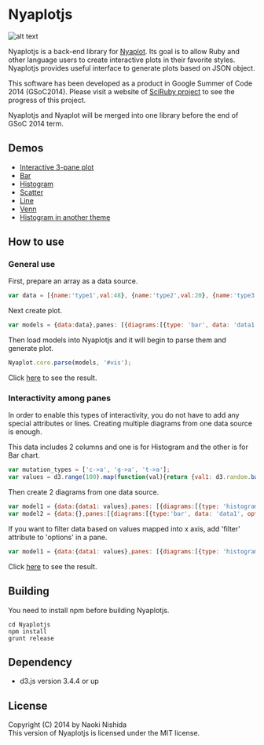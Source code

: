 Nyaplotjs
=======

![alt text](https://dl.dropboxusercontent.com/u/47978121/gsoc/top.png)

Nyaplotjs is a back-end library for [Nyaplot](https://github.com/domitry/nyaplotrb). Its goal is to allow Ruby and other language users to create interactive plots in their favorite styles. Nyaplotjs provides useful interface to generate plots based on JSON object.

This software has been developed as a product in Google Summer of Code 2014 (GSoC2014). Please visit a website of [SciRuby project](http://sciruby.com/blog/) to see the progress of this project.

Nyaplotjs and Nyaplot will be merged into one library before the end of GSoC 2014 term. 

## Demos
* [Interactive 3-pane plot](http://www.domitry.com/gsoc/multi_pane2.html)
* [Bar](http://bl.ocks.org/domitry/2f53781449025f772676)
* [Histogram](http://bl.ocks.org/domitry/f0e3f5c91cb83d8d715e)
* [Scatter](http://bl.ocks.org/domitry/308e27d8d12c1374e61f)
* [Line](http://bl.ocks.org/domitry/e9a914b78f3a576ed3bb)
* [Venn](http://bl.ocks.org/domitry/d70dff56885218c7ad9a)
* [Histogram in another theme](http://bl.ocks.org/domitry/f215d5ff3bd3f5fec2ad)

## How to use
### General use
First, prepare an array as a data source.

```javascript
var data = [{name:'type1',val:48}, {name:'type2',val:20}, {name:'type3',val:4}, {name:'type4',val:12}, {name:'type5',val:22}];
```

Next create plot. 

```javascript
var models = {data:data},panes: [{diagrams:[{type: 'bar', data: 'data1', options: {x:'name', y:'val1'}}],options:{width:500, height:500, xrange: ['type1','type2','type3','type4','type5'], yrange: [0,50]}}]};
```

Then load models into Nyaplotjs and it will begin to parse them and generate plot.

```javascript
Nyaplot.core.parse(models, '#vis');
```

Click [here](http://bl.ocks.org/domitry/2f53781449025f772676) to see the result.

### Interactivity among panes
In order to enable this types of interactivity, you do not have to add any special attributes or lines. Creating multiple diagrams from one data source is enough.

This data includes 2 columns and one is for Histogram and the other is for Bar chart. 

```javascript
var mutation_types = ['c->a', 'g->a', 't->a'];
var values = d3.range(100).map(function(val){return {val1: d3.random.bates(10)(val), mutation_type: (val>50? mutation_types[0] : mutation_types[1])};});
```

Then create 2 diagrams from one data source.

```javascript
var model1 = {data:{data1: values},panes: [{diagrams:[{type: 'histogram', data: 'data1', options: {value:'val1'}}], options:{xrange: [0,1], yrange: [0,30]}}]};
var model2 = {data:{},panes:[{diagrams:[{type:'bar', data: 'data1', options: {value:'mutation_type'}}],options:{xrange:['c->a', 'g->a', 't->a'], yrange: [0,100]}]};
```

If you want to filter data based on values mapped into x axis, add 'filter' attribute to 'options' in a pane.

```javascript
var model1 = {data:{data1: values},panes: [{diagrams:[{type: 'histogram', data: 'data1', options: {value:'val1'}}], filter: {target: 'x'}, options:{xrange: [0,1], yrange: [0,30]}}]};
```

Click [here](http://www.domitry.com/gsoc/multi_pane2.html) to see the result.

## Building
You need to install npm before building Nyaplotjs.

```shell:
cd Nyaplotjs
npm install
grunt release
```

## Dependency
* d3.js version 3.4.4 or up

## License
Copyright (C) 2014 by Naoki Nishida  
This version of Nyaplotjs is licensed under the MIT license.
